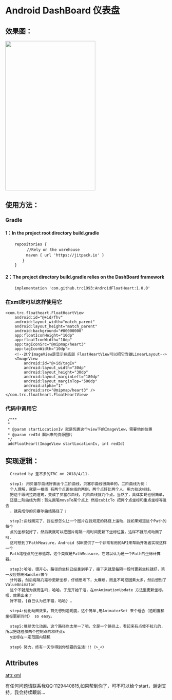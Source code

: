 # Android DashBoard 仪表盘

## 效果图：

<img src="https://s19.aconvert.com/convert/p3r68-cdx67/kq4fi-wgcnl.gif" width="280" height="466"/>


## 使用方法：
### Gradle
#### 1：In the project root directory build.gradle

        repositories {
          　　//Rely on the warehouse
        　　　maven { url 'https://jitpack.io' }
        　　}
        }

#### 2：The project directory build.gradle relies on the DashBoard framework

        implementation 'com.github.trc1993:AndroidFloatHeart:1.0.0'


### 在xml您可以这样使用它


    <com.trc.floatheart.FloatHeartView
        android:id="@+id/fhv"
        android:layout_width="match_parent"
        android:layout_height="match_parent"
        android:background="#00000000"
        app:floatIconHeight="10dp"
        app:floatIconWidth="10dp"
        app:tagIconSrc="@mipmap/heart3"
        app:tagIconWidth="10dp">
        <!--这个ImageView是显示在底部 FloatHeartView可以把它当做LinearLayout-->
        <ImageView
            android:id="@+id/tagIv"
            android:layout_width="30dp"
            android:layout_height="30dp"
            android:layout_marginLeft="180dp"
            android:layout_marginTop="500dp"
            android:alpha="1"
            android:src="@mipmap/heart3" />
    </com.trc.floatheart.FloatHeartView>


### 代码中调用它


     /***
     *
     * @param startLocationIv 就是包裹这个view下的ImageView，需要他的位置
     * @param redId 飘出来的资源图片
     */
     addFloatHeart(ImageView startLocationIv, int redId)


## 实现逻辑：

    
      Created by 差不多的TRC on 2018/4/11.
      
      step1: 用贝塞尔曲线好画出个二阶曲线，贝塞尔曲线很简单的，二阶曲线为例：
      个人理解，就是一根线 有两个点画在线的两侧，两个点好比两个人，用力拉这根线，
      把这个跟线拉两道弯，变成了贝塞尔曲线，几阶曲线就几个点。当然了，具体实现也很简单，
      还是二阶曲线为例：首先画笔moveTo某个点上 然后cubicTo 把两个点坐标和重点坐标写进去
      ，就完成你的贝塞尔曲线路径了；
     
      step2:曲线画完了，我在想怎么让一个图片在我规定的路径上运动，我如果知道这个Path的每个
      点的坐标就好了，然后我就可以把图片每隔一段时间更新下坐标位置，这样不就形成动画了吗，
      这时想到了PathMeasure，Android SDK提供了一个非常有用的API来帮助开发者实现这样一个
      Path路径点的坐标追踪，这个类就是PathMeasure，它可以认为是一个Path的坐标计算器。
      
      step3:哈哈，很开心，路径的坐标已经拿到手了，接下来就是每隔一段时更新坐标就好，第一反应想用Handler做个
      计时器，然后每隔几毫秒更新坐标，仔细思考下，太麻烦，而且不可控因素太多，然后想到了ValueAnimator
      这个不就是为我而生吗，哈哈，于是开始干活，在onAnimationUpdate 方法里更新坐标。嗯，效果出来了
      好不错，{自己认为还不错，哈哈} 。
      
      step4:优化动画效果，首先想到透明度，这个简单,用AnimatorSet 来个组合（透明度和坐标更新同时） so easy。
      
      step5:继续优化动画，这个路径也太单一了吧，全是一个路径上，看起来有点傻不拉几的，所以把路径那两个控制点的和终点x
      y坐标在一定范围内随机
      
      step6 努力，终有一天你得到你想要的生活!!!（>_<）
      
     
     
## Attributes

[attr.xml](dashboardview/src/main/res/values/attrs.xml)

有任何问题请联系我QQ:1129440815,如果帮到你了，可不可以给个start，谢谢支持，我会持续跟新...



